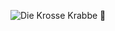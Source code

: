 ![Die Krosse Krabbe 🎃](https://img.shields.io/discord/1042477080186720296?style=for-the-badge&logo=discord&logoColor=white&label=Discord&color=blue)
